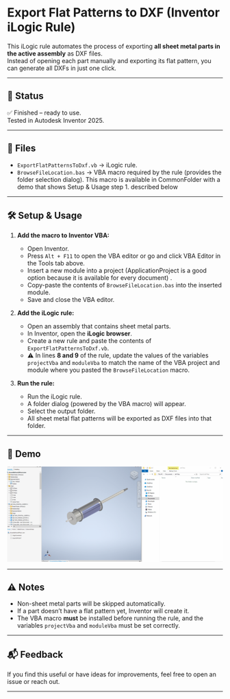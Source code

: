 # Export Flat Patterns to DXF (Inventor iLogic Rule)

This iLogic rule automates the process of exporting **all sheet metal parts in the active assembly** as DXF files.  
Instead of opening each part manually and exporting its flat pattern, you can generate all DXFs in just one click.

---

## 🚦 Status
✅ Finished – ready to use.  
Tested in Autodesk Inventor 2025.  

---

## 📂 Files
- `ExportFlatPatternsToDxf.vb` → iLogic rule.  
- `BrowseFileLocation.bas` → VBA macro required by the rule (provides the folder selection dialog). This macro is available in CommonFolder with a demo that shows Setup & Usage step 1. described below

---

## 🛠️ Setup & Usage
1. **Add the macro to Inventor VBA:**
   - Open Inventor.  
   - Press `Alt + F11` to open the VBA editor or go and click VBA Editor in the Tools tab above.  
   - Insert a new module into a project (ApplicationProject is a good option because it is available for every document) .  
   - Copy-paste the contents of `BrowseFileLocation.bas` into the inserted module.
   - Save and close the VBA editor.  

2. **Add the iLogic rule:**
   - Open an assembly that contains sheet metal parts. 
   - In Inventor, open the **iLogic browser**.  
   - Create a new rule and paste the contents of `ExportFlatPatternsToDxf.vb`.  
   - ⚠️ In lines **8 and 9** of the rule, update the values of the variables `projectVba` and `moduleVba` to match the name of the VBA project and module where you pasted the `BrowseFileLocation` macro.  

3. **Run the rule:** 
   - Run the iLogic rule.  
   - A folder dialog (powered by the VBA macro) will appear.  
   - Select the output folder.  
   - All sheet metal flat patterns will be exported as DXF files into that folder.  

---

## 🎥 Demo
![DXF Export Demo](examples/ExportFlatPatternsToDxf.gif)  
 

---

## ⚠️ Notes
- Non-sheet metal parts will be skipped automatically.  
- If a part doesn’t have a flat pattern yet, Inventor will create it.  
- The VBA macro **must** be installed before running the rule, and the variables `projectVba` and `moduleVba` must be set correctly.  

---

## 📬 Feedback
If you find this useful or have ideas for improvements, feel free to open an issue or reach out.  

---
